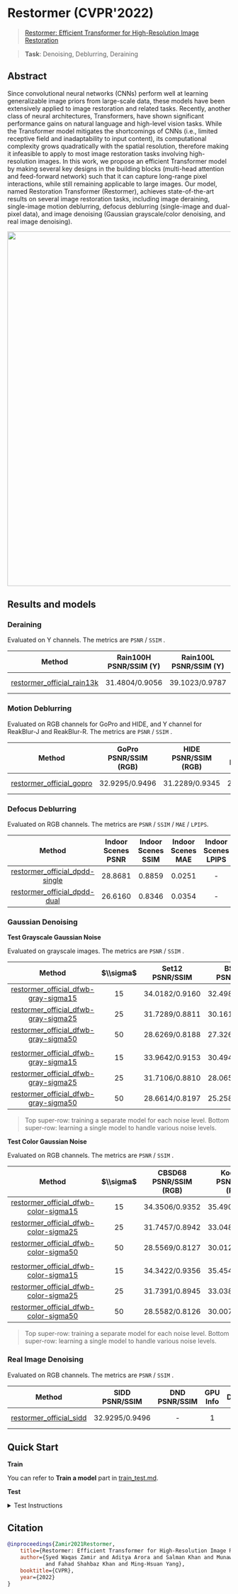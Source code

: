 # Restormer (CVPR'2022)

> [Restormer: Efficient Transformer for High-Resolution Image Restoration](https://arxiv.org/abs/2111.09881)

> **Task**: Denoising, Deblurring, Deraining

<!-- [ALGORITHM] -->

## Abstract

<!-- [ABSTRACT] -->

Since convolutional neural networks (CNNs) perform well at learning generalizable image priors from large-scale data, these models have been extensively applied to image restoration and related tasks. Recently, another class of neural architectures, Transformers, have shown significant performance gains on natural language and high-level vision tasks. While the Transformer model mitigates the shortcomings of CNNs (i.e., limited receptive field and inadaptability to input content), its computational complexity grows quadratically with the spatial resolution, therefore making it infeasible to apply to most image restoration tasks involving high-resolution images. In this work, we propose an efficient Transformer model by making several key designs in the building blocks (multi-head attention and feed-forward network) such that it can capture long-range pixel interactions, while still remaining applicable to large images. Our model, named Restoration Transformer (Restormer), achieves state-of-the-art results on several image restoration tasks, including image deraining, single-image motion deblurring, defocus deblurring (single-image and dual-pixel data), and image denoising (Gaussian grayscale/color denoising, and real image denoising).

<!-- [IMAGE] -->

<div align=center >
 <img src="https://user-images.githubusercontent.com/49083766/206964466-95de972a-ff92-4493-9097-73118590d78f.png" width="800"/>
</div >

## Results and models

### **Deraining**

Evaluated on Y channels. The metrics are `PSNR` / `SSIM` .

|              Method               | Rain100H<br>PSNR/SSIM (Y) | Rain100L<br>PSNR/SSIM (Y) | Test100<br>PSNR/SSIM (Y) | Test1200<br>PSNR/SSIM (Y) | Test2800<br>PSNR/SSIM (Y) | GPU Info |              Download               |
| :-------------------------------: | :-----------------------: | :-----------------------: | :----------------------: | :-----------------------: | :-----------------------: | :------: | :---------------------------------: |
| [restormer_official_rain13k](/configs/restormer/restormer_official_rain13k.py) |      31.4804/0.9056       |      39.1023/0.9787       |      32.0287/0.9239      |      33.2251/0.9272       |      34.2170/0.9451       |    1     | [model](https://download.openmmlab.com/mmediting/restormer/restormer_official_rain13k-2be7b550.pth) \| log |

### **Motion Deblurring**

Evaluated on RGB channels for GoPro and HIDE, and Y channel for ReakBlur-J and ReakBlur-R. The metrics are `PSNR` / `SSIM` .

|                    Method                    | GoPro<br>PSNR/SSIM (RGB) | HIDE<br>PSNR/SSIM (RGB) | RealBlur-J<br>PSNR/SSIM (Y) | RealBlur-R<br>PSNR/SSIM (Y) | GPU Info |                    Download                     |
| :------------------------------------------: | :----------------------: | :---------------------: | :-------------------------: | :-------------------------: | :------: | :---------------------------------------------: |
| [restormer_official_gopro](/configs/restormer/restormer_official_gopro.py) |      32.9295/0.9496      |     31.2289/0.9345      |       28.4356/0.8681        |       35.9141/0.9707        |    1     | [model](https://download.openmmlab.com/mmediting/restormer/restormer_official_gopro-db7363a0.pth) \| log |

### **Defocus Deblurring**

Evaluated on RGB channels. The metrics are `PSNR` / `SSIM` / `MAE` / `LPIPS`.

|                                         Method                                         | Indoor Scenes PSNR | Indoor Scenes SSIM | Indoor Scenes MAE | Indoor Scenes LPIPS | Outdoor Scenes PSNR | Outdoor Scenes SSIM | Outdoor Scenes MAE | Outdoor Scenes LPIPS | Combined PSNR | Combined SSIM | Combined MAE | Combined LPIPS | GPU Info |                                                    Download                                                    |
| :------------------------------------------------------------------------------------: | :----------------: | :----------------: | :---------------: | :-----------------: | :-----------------: | :-----------------: | :----------------: | :------------------: | :-----------: | :-----------: | :----------: | :------------: | :------: | :------------------------------------------------------------------------------------------------------------: |
| [restormer_official_dpdd-single](/configs/restormer/restormer_official_dpdd-single.py) |      28.8681       |       0.8859       |      0.0251       |          -          |       23.2410       |       0.7509        |       0.0499       |          -           |    25.9805    |    0.8166     |    0.0378    |       -        |    1     | [model](https://download.openmmlab.com/mmediting/restormer/restormer_official_dpdd-single-6bc31582.pth) \| log |
|   [restormer_official_dpdd-dual](/configs/restormer/restormer_official_dpdd-dual.py)   |      26.6160       |       0.8346       |      0.0354       |          -          |       26.6160       |       0.8346        |       0.0354       |          -           |    26.6160    |    0.8346     |    0.0354    |       -        |    1     |       [model](https://download.openmmlab.com/mmediting/restormer_official_dpdd-dual-52c94c00.pth) \| log       |

### **Gaussian Denoising**

**Test Grayscale Gaussian Noise**

Evaluated on grayscale images. The metrics are `PSNR` / `SSIM` .

|                             Method                             | $\\sigma$ | Set12<br>PSNR/SSIM | BSD68<br>PSNR/SSIM | Urban100<br>PSNR/SSIM | GPU Info |                             Download                             |
| :------------------------------------------------------------: | :-------: | :----------------: | :----------------: | :-------------------: | :------: | :--------------------------------------------------------------: |
| [restormer_official_dfwb-gray-sigma15](/configs/restormer/restormer_official_dfwb-gray-sigma15.py) |    15     |   34.0182/0.9160   |   32.4987/0.8940   |    34.4336/0.9419     |    1     | [model](https://download.openmmlab.com/mmediting/restormer/restormer_official_dfwb-gray-sigma15-da74417f.pth) \| log |
| [restormer_official_dfwb-gray-sigma25](/configs/restormer/restormer_official_dfwb-gray-sigma25.py) |    25     |   31.7289/0.8811   |   30.1613/0.8370   |    32.1162/0.9140     |    1     | [model](https://download.openmmlab.com/mmediting/restormer/restormer_official_dfwb-gray-sigma25-08010841.pth) \| log |
| [restormer_official_dfwb-gray-sigma50](/configs/restormer/restormer_official_dfwb-gray-sigma50.py) |    50     |   28.6269/0.8188   |   27.3266/0.7434   |    28.9636/0.8571     |    1     | [model](https://download.openmmlab.com/mmediting/restormer/restormer_official_dfwb-gray-sigma50-ee852dfe.pth) \| log |
|                                                                |           |                    |                    |                       |          |                                                                  |
| [restormer_official_dfwb-gray-sigma15](/configs/restormer/restormer_official_dfwb-gray-sigma15.py) |    15     |   33.9642/0.9153   |   30.4941/0.8040   |    34.3152/0.9409     |    1     | [model](https://download.openmmlab.com/mmediting/restormer/restormer_official_dfwb-gray-blind-5f094bcc.pth) \| log |
| [restormer_official_dfwb-gray-sigma25](/configs/restormer/restormer_official_dfwb-gray-sigma25.py) |    25     |   31.7106/0.8810   |   28.0652/0.7108   |    32.0457/0.9131     |    1     | [model](https://download.openmmlab.com/mmediting/restormer/restormer_official_dfwb-gray-blind-5f094bcc.pth) \| log |
| [restormer_official_dfwb-gray-sigma50](/configs/restormer/restormer_official_dfwb-gray-sigma50.py) |    50     |   28.6614/0.8197   |   25.2580/0.5736   |    28.9848/0.8571     |    1     | [model](https://download.openmmlab.com/mmediting/restormer/restormer_official_dfwb-gray-blind-5f094bcc.pth) \| log |

> Top super-row: training a separate model for each noise level. Bottom super-row: learning a single model to handle various noise levels.

**Test Color Gaussian Noise**

Evaluated on RGB channels. The metrics are `PSNR` / `SSIM` .

|                 Method                 | $\\sigma$ | CBSD68<br>PSNR/SSIM (RGB) | Kodak24<br>PSNR/SSIM (RGB) | McMaster<br>PSNR/SSIM (RGB) | Urban100<br>PSNR/SSIM (RGB) | GPU Info |                 Download                 |
| :------------------------------------: | :-------: | :-----------------------: | :------------------------: | :-------------------------: | :-------------------------: | :------: | :--------------------------------------: |
| [restormer_official_dfwb-color-sigma15](/configs/restormer/restormer_official_dfwb-color-sigma15.py) |    15     |      34.3506/0.9352       |       35.4900/0.9312       |       35.6072/0.9352        |       35.1522/0.9530        |    1     | [model](https://download.openmmlab.com/mmediting/restormer/restormer_official_dfwb-color-sigma15-012ceb71.pth) \| log |
| [restormer_official_dfwb-color-sigma25](/configs/restormer/restormer_official_dfwb-color-sigma25.py) |    25     |      31.7457/0.8942       |       33.0489/0.8943       |       33.3260/0.9066        |       32.9670/0.9317        |    1     | [model](https://download.openmmlab.com/mmediting/restormer/restormer_official_dfwb-color-sigma25-e307f222.pth) \| log |
| [restormer_official_dfwb-color-sigma50](/configs/restormer/restormer_official_dfwb-color-sigma50.py) |    50     |      28.5569/0.8127       |       30.0122/0.8238       |       30.2608/0.8515        |       30.0230/0.8902        |    1     | [model](https://download.openmmlab.com/mmediting/restormer/restormer_official_dfwb-color-sigma50-a991983d.pth) \| log |
|                                        |           |                           |                            |                             |                             |          |                                          |
| [restormer_official_dfwb-color-sigma15](/configs/restormer/restormer_official_dfwb-color-sigma15.py) |    15     |      34.3422/0.9356       |       35.4544/0.9308       |       35.5473/0.9344        |       35.0754/0.9524        |    1     | [model](https://download.openmmlab.com/mmediting/restormer/restormer_official_dfwb-color-blind-dfd03c9f.pth) \| log |
| [restormer_official_dfwb-color-sigma25](/configs/restormer/restormer_official_dfwb-color-sigma25.py) |    25     |      31.7391/0.8945       |       33.0380/0.8941       |       33.3040/0.9063        |       32.9165/0.9312        |    1     | [model](https://download.openmmlab.com/mmediting/restormer/restormer_official_dfwb-color-blind-dfd03c9f.pth) \| log |
| [restormer_official_dfwb-color-sigma50](/configs/restormer/restormer_official_dfwb-color-sigma50.py) |    50     |      28.5582/0.8126       |       30.0074/0.8233       |       30.2671/0.8520        |       30.0172/0.8898        |    1     | [model](https://download.openmmlab.com/mmediting/restormer/restormer_official_dfwb-color-blind-dfd03c9f.pth) \| log |

> Top super-row: training a separate model for each noise level. Bottom super-row: learning a single model to handle various noise levels.

### **Real Image Denoising**

Evaluated on RGB channels. The metrics are `PSNR` / `SSIM` .

|                                  Method                                  | SIDD<br>PSNR/SSIM | DND<br>PSNR/SSIM | GPU Info |                                        Download                                         |
| :----------------------------------------------------------------------: | :---------------: | :--------------: | :------: | :-------------------------------------------------------------------------------------: |
| [restormer_official_sidd](/configs/restormer/restormer_official_sidd.py) |  32.9295/0.9496   |        -         |    1     | [model](https://download.openmmlab.com/mmediting/restormer/restormer_official_sidd-9e7025db.pth) \| log |

## Quick Start

**Train**

You can refer to **Train a model** part in [train_test.md](/docs/en/user_guides/train_test.md#Train-a-model-in-MMEditing).

</details>

**Test**

<details>
<summary>Test Instructions</summary>

You can use the following commands to test a model with cpu or single/multiple GPUs.

```shell
# cpu test
# Deraining
CUDA_VISIBLE_DEVICES=-1 python tools/test.py configs/restormer/restormer_official_rain13k.py https://download.openmmlab.com/mmediting/restormer/restormer_official_rain13k-2be7b550.pth

# Motion Deblurring
CUDA_VISIBLE_DEVICES=-1 python tools/test.py configs/restormer/restormer_official_gopro.py https://download.openmmlab.com/mmediting/restormer/restormer_official_gopro-db7363a0.pth

# Defocus Deblurring
# Single
CUDA_VISIBLE_DEVICES=-1 python tools/test.py configs/restormer/restormer_official_dpdd-dual.py https://download.openmmlab.com/mmediting/restormer/restormer_official_dpdd-single-6bc31582.pth
# Dual
CUDA_VISIBLE_DEVICES=-1 python tools/test.py configs/restormer/restormer_official_dpdd-single.py https://download.openmmlab.com/mmediting/restormer_official_dpdd-dual-52c94c00.pth

# Gaussian Denoising
# Test Grayscale Gaussian Noise
# sigma15
CUDA_VISIBLE_DEVICES=-1 python tools/test.py configs/restormer/restormer_official_dfwb-gray-sigma15.py https://download.openmmlab.com/mmediting/restormer/restormer_official_dfwb-gray-sigma15-da74417f.pth

CUDA_VISIBLE_DEVICES=-1 python tools/test.py configs/restormer/restormer_official_dfwb-gray-sigma15.py https://download.openmmlab.com/mmediting/restormer/restormer_official_dfwb-gray-blind-5f094bcc.pth

# sigma25
CUDA_VISIBLE_DEVICES=-1 python tools/test.py configs/restormer/restormer_official_dfwb-gray-sigma25.py https://download.openmmlab.com/mmediting/restormer/restormer_official_dfwb-gray-sigma25-08010841.pth

CUDA_VISIBLE_DEVICES=-1 python tools/test.py configs/restormer/restormer_official_dfwb-gray-sigma25.py https://download.openmmlab.com/mmediting/restormer/restormer_official_dfwb-gray-blind-5f094bcc.pth

# sigma50
CUDA_VISIBLE_DEVICES=-1 python tools/test.py configs/restormer/restormer_official_dfwb-gray-sigma50.py https://download.openmmlab.com/mmediting/restormer/restormer_official_dfwb-gray-sigma50-ee852dfe.pth

CUDA_VISIBLE_DEVICES=-1 python tools/test.py configs/restormer/restormer_official_dfwb-gray-sigma50.py https://download.openmmlab.com/mmediting/restormer/restormer_official_dfwb-gray-blind-5f094bcc.pth

# Test Color Gaussian Noise
# sigma15
CUDA_VISIBLE_DEVICES=-1 python tools/test.py configs/restormer/restormer_official_dfwb-color-sigma15.py https://download.openmmlab.com/mmediting/restormer/restormer_official_dfwb-color-sigma15-012ceb71.pth

CUDA_VISIBLE_DEVICES=-1 python tools/test.py configs/restormer/restormer_official_dfwb-color-sigma15.py https://download.openmmlab.com/mmediting/restormer/restormer_official_dfwb-color-blind-dfd03c9f.pth

# sigma25
CUDA_VISIBLE_DEVICES=-1 python tools/test.py configs/restormer/restormer_official_dfwb-color-sigma25.py https://download.openmmlab.com/mmediting/restormer/restormer_official_dfwb-color-sigma25-e307f222.pth

CUDA_VISIBLE_DEVICES=-1 python tools/test.py configs/restormer/restormer_official_dfwb-color-sigma25.py https://download.openmmlab.com/mmediting/restormer/restormer_official_dfwb-color-blind-dfd03c9f.pth

# sigma50
CUDA_VISIBLE_DEVICES=-1 python tools/test.py configs/restormer/restormer_official_dfwb-color-sigma50.py https://download.openmmlab.com/mmediting/restormer/restormer_official_dfwb-color-sigma50-a991983d.pth

CUDA_VISIBLE_DEVICES=-1 python tools/test.py configs/restormer/restormer_official_dfwb-color-sigma50.py https://download.openmmlab.com/mmediting/restormer/restormer_official_dfwb-color-blind-dfd03c9f.pth

# single-gpu test
# Deraining
python tools/test.py configs/restormer/restormer_official_rain13k.py https://download.openmmlab.com/mmediting/restormer/restormer_official_rain13k-2be7b550.pth

# Motion Deblurring
python tools/test.py configs/restormer/restormer_official_gopro.py https://download.openmmlab.com/mmediting/restormer/restormer_official_gopro-db7363a0.pth

# Defocus Deblurring
# Single
python tools/test.py configs/restormer/restormer_official_dpdd-dual.py https://download.openmmlab.com/mmediting/restormer/restormer_official_dpdd-single-6bc31582.pth
# Dual
python tools/test.py configs/restormer/restormer_official_dpdd-single.py https://download.openmmlab.com/mmediting/restormer_official_dpdd-dual-52c94c00.pth

# Gaussian Denoising
# Test Grayscale Gaussian Noise
# sigma15
python tools/test.py configs/restormer/restormer_official_dfwb-gray-sigma15.py https://download.openmmlab.com/mmediting/restormer/restormer_official_dfwb-gray-sigma15-da74417f.pth

python tools/test.py configs/restormer/restormer_official_dfwb-gray-sigma15.py https://download.openmmlab.com/mmediting/restormer/restormer_official_dfwb-gray-blind-5f094bcc.pth

# sigma25
python tools/test.py configs/restormer/restormer_official_dfwb-gray-sigma25.py https://download.openmmlab.com/mmediting/restormer/restormer_official_dfwb-gray-sigma25-08010841.pth

python tools/test.py configs/restormer/restormer_official_dfwb-gray-sigma25.py https://download.openmmlab.com/mmediting/restormer/restormer_official_dfwb-gray-blind-5f094bcc.pth

# sigma50
python tools/test.py configs/restormer/restormer_official_dfwb-gray-sigma50.py https://download.openmmlab.com/mmediting/restormer/restormer_official_dfwb-gray-sigma50-ee852dfe.pth

python tools/test.py configs/restormer/restormer_official_dfwb-gray-sigma50.py https://download.openmmlab.com/mmediting/restormer/restormer_official_dfwb-gray-blind-5f094bcc.pth

# Test Color Gaussian Noise
# sigma15
python tools/test.py configs/restormer/restormer_official_dfwb-color-sigma15.py https://download.openmmlab.com/mmediting/restormer/restormer_official_dfwb-color-sigma15-012ceb71.pth

python tools/test.py configs/restormer/restormer_official_dfwb-color-sigma15.py https://download.openmmlab.com/mmediting/restormer/restormer_official_dfwb-color-blind-dfd03c9f.pth

# sigma25
python tools/test.py configs/restormer/restormer_official_dfwb-color-sigma25.py https://download.openmmlab.com/mmediting/restormer/restormer_official_dfwb-color-sigma25-e307f222.pth

python tools/test.py configs/restormer/restormer_official_dfwb-color-sigma25.py https://download.openmmlab.com/mmediting/restormer/restormer_official_dfwb-color-blind-dfd03c9f.pth

# sigma50
python tools/test.py configs/restormer/restormer_official_dfwb-color-sigma50.py https://download.openmmlab.com/mmediting/restormer/restormer_official_dfwb-color-sigma50-a991983d.pth

python tools/test.py configs/restormer/restormer_official_dfwb-color-sigma50.py https://download.openmmlab.com/mmediting/restormer/restormer_official_dfwb-color-blind-dfd03c9f.pth


# multi-gpu test
# Deraining
./tools/dist_test.sh configs/restormer/restormer_official_rain13k.py https://download.openmmlab.com/mmediting/restormer/restormer_official_rain13k-2be7b550.pth

# Motion Deblurring
./tools/dist_test.sh configs/restormer/restormer_official_gopro.py https://download.openmmlab.com/mmediting/restormer/restormer_official_gopro-db7363a0.pth

# Defocus Deblurring
# Single
./tools/dist_test.sh configs/restormer/restormer_official_dpdd-dual.py https://download.openmmlab.com/mmediting/restormer/restormer_official_dpdd-single-6bc31582.pth
# Dual
./tools/dist_test.sh configs/restormer/restormer_official_dpdd-single.py https://download.openmmlab.com/mmediting/restormer_official_dpdd-dual-52c94c00.pth

# Gaussian Denoising
# Test Grayscale Gaussian Noise
# sigma15
./tools/dist_test.sh configs/restormer/restormer_official_dfwb-gray-sigma15.py https://download.openmmlab.com/mmediting/restormer/restormer_official_dfwb-gray-sigma15-da74417f.pth

./tools/dist_test.sh configs/restormer/restormer_official_dfwb-gray-sigma15.py https://download.openmmlab.com/mmediting/restormer/restormer_official_dfwb-gray-blind-5f094bcc.pth

# sigma25
./tools/dist_test.sh configs/restormer/restormer_official_dfwb-gray-sigma25.py https://download.openmmlab.com/mmediting/restormer/restormer_official_dfwb-gray-sigma25-08010841.pth

./tools/dist_test.sh configs/restormer/restormer_official_dfwb-gray-sigma25.py https://download.openmmlab.com/mmediting/restormer/restormer_official_dfwb-gray-blind-5f094bcc.pth

# sigma50
./tools/dist_test.sh configs/restormer/restormer_official_dfwb-gray-sigma50.py https://download.openmmlab.com/mmediting/restormer/restormer_official_dfwb-gray-sigma50-ee852dfe.pth

./tools/dist_test.sh configs/restormer/restormer_official_dfwb-gray-sigma50.py https://download.openmmlab.com/mmediting/restormer/restormer_official_dfwb-gray-blind-5f094bcc.pth

# Test Color Gaussian Noise
# sigma15
./tools/dist_test.sh configs/restormer/restormer_official_dfwb-color-sigma15.py https://download.openmmlab.com/mmediting/restormer/restormer_official_dfwb-color-sigma15-012ceb71.pth

./tools/dist_test.sh configs/restormer/restormer_official_dfwb-color-sigma15.py https://download.openmmlab.com/mmediting/restormer/restormer_official_dfwb-color-blind-dfd03c9f.pth

# sigma25
./tools/dist_test.sh configs/restormer/restormer_official_dfwb-color-sigma25.py https://download.openmmlab.com/mmediting/restormer/restormer_official_dfwb-color-sigma25-e307f222.pth

./tools/dist_test.sh configs/restormer/restormer_official_dfwb-color-sigma25.py https://download.openmmlab.com/mmediting/restormer/restormer_official_dfwb-color-blind-dfd03c9f.pth

# sigma50
./tools/dist_test.sh configs/restormer/restormer_official_dfwb-color-sigma50.py https://download.openmmlab.com/mmediting/restormer/restormer_official_dfwb-color-sigma50-a991983d.pth

./tools/dist_test.sh configs/restormer/restormer_official_dfwb-color-sigma50.py https://download.openmmlab.com/mmediting/restormer/restormer_official_dfwb-color-blind-dfd03c9f.pth

```

For more details, you can refer to **Test a pre-trained model** part in [train_test.md](/docs/en/user_guides/train_test.md#Test-a-pre-trained-model-in-MMEditing).

</details>

## Citation

```bibtex
@inproceedings{Zamir2021Restormer,
    title={Restormer: Efficient Transformer for High-Resolution Image Restoration},
    author={Syed Waqas Zamir and Aditya Arora and Salman Khan and Munawar Hayat
            and Fahad Shahbaz Khan and Ming-Hsuan Yang},
    booktitle={CVPR},
    year={2022}
}
```
